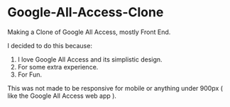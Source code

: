 # Google-All-Access-Clone
Making a Clone of Google All Access, mostly Front End.

I decided to do this because:
1) I love Google All Access and its simplistic design.  
2) For some extra experience.
3) For Fun.

This was not made to be responsive for mobile or anything under 900px ( like the Google All Access web app ). 
